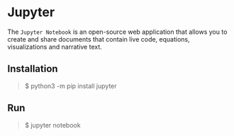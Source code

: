 # Jupyter

The `Jupyter Notebook` is an open-source web application that allows you to create and share documents that contain live code, equations, visualizations and narrative text.

## Installation

> $ python3 -m pip install jupyter

## Run

> $ jupyter notebook
